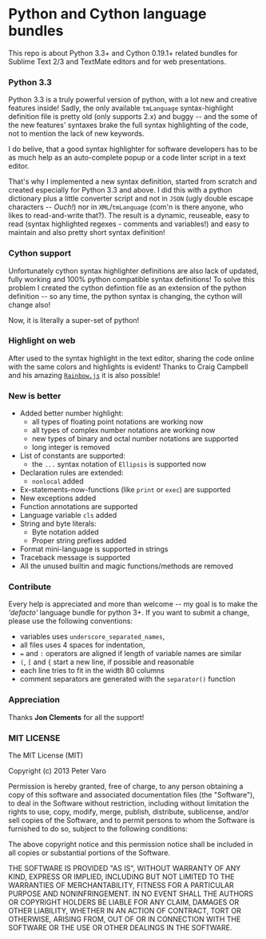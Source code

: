 # Python and Cython language bundles

This repo is about Python 3.3+ and Cython 0.19.1+ related bundles for Sublime
Text 2/3 and TextMate editors and for web presentations.

### Python 3.3

Python 3.3 is a truly powerful version of python, with a lot new and creative
features inside! Sadly, the only available `tmLanguage` syntax-highlight
definition file is pretty old (only supports 2.x) and buggy -- and the some of
the new features' syntaxes brake the full syntax highlighting of the code, not
to mention the lack of new keywords.

I do belive, that a good syntax highlighter for software developers has to be as
much help as an auto-complete popup or a code linter script in a text editor.

That's why I implemented a new syntax definition, started from scratch and
created especially for Python 3.3 and above. I did this with a python
dictionary plus a little converter script and not in `JSON` (ugly double escape
characters -- *Ouch!*) nor in `XML`/`tmLanguage` (com'n is there anyone, who
likes to read-and-write that?). The result is a dynamic, reuseable, easy to read
(syntax highlighted regexes - comments and variables!) and easy to maintain and
also pretty short syntax definition!

### Cython support

Unfortunately cython syntax highlighter definitions are also lack of updated,
fully working and 100% python compatible syntax definitions! To solve this
problem I created the cython defintion file as an extension of the python
definition -- so any time, the python syntax is changing, the cython will
change also!

Now, it is literally a super-set of python!

### Highlight on web

After used to the syntax highlight in the text editor, sharing the code online
with the same colors and highlights is evident! Thanks to Craig Campbell and his
amazing [`Rainbow.js`](http://craig.is/making/rainbows/) it is also possible!

### New is better

- Added better number highlight:
	- all types of floating point notations are working now
	- all types of complex number notations are working now
	- new types of binary and octal number notations are supported
	- long integer is removed
- List of constants are supported:
	- the `...` syntax notation of `Ellipsis` is supported now
- Declaration rules are extended:
	- `nonlocal` added
- Ex-statements-now-functions (like `print` or `exec`) are supported
- New exceptions added
- Function annotations are supported
- Language variable `cls` added
- String and byte literals:
	- Byte notation added
	- Proper string prefixes added
- Format mini-language is supported in strings
- Traceback message is supported
- All the unused builtin and magic functions/methods are removed

### Contribute

Every help is appreciated and more than welcome -- my goal is to make the
*'defacto'* language bundle for python 3+. If you want to submit a change,
please use the following conventions:

- variables uses `underscore_separated_names`,
- all files uses 4 spaces for indentation,
- `=` and `:` operators are aligned if length of variable names are similar
- `(`, `[` and `{` start a new line, if possible and reasonable
- each line tries to fit in the width 80 columns
- comment separators are generated with the `separator()` function

### Appreciation

Thanks **Jon Clements** for all the support!

### MIT LICENSE

The MIT License (MIT)

Copyright (c) 2013 Peter Varo

Permission is hereby granted, free of charge, to any person obtaining a copy of
this software and associated documentation files (the "Software"), to deal in
the Software without restriction, including without limitation the rights to
use, copy, modify, merge, publish, distribute, sublicense, and/or sell copies of
the Software, and to permit persons to whom the Software is furnished to do so,
subject to the following conditions:

The above copyright notice and this permission notice shall be included in all
copies or substantial portions of the Software.

THE SOFTWARE IS PROVIDED "AS IS", WITHOUT WARRANTY OF ANY KIND, EXPRESS OR
IMPLIED, INCLUDING BUT NOT LIMITED TO THE WARRANTIES OF MERCHANTABILITY, FITNESS
FOR A PARTICULAR PURPOSE AND NONINFRINGEMENT. IN NO EVENT SHALL THE AUTHORS OR
COPYRIGHT HOLDERS BE LIABLE FOR ANY CLAIM, DAMAGES OR OTHER LIABILITY, WHETHER
IN AN ACTION OF CONTRACT, TORT OR OTHERWISE, ARISING FROM, OUT OF OR IN
CONNECTION WITH THE SOFTWARE OR THE USE OR OTHER DEALINGS IN THE SOFTWARE.